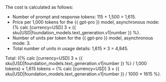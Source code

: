 The cost is calculated as follows:

* Number of prompt and response tokens: 115 + 1,500 = 1,615.
* Price per 1,000 tokens for the {{ gpt-pro }} model, asynchronous mode: {% calc [currency=USD] 3 × {{ sku|USD|foundation_models.text_generation.v1|number }} %}.
* Number of units per token for the {{ gpt-pro }} model, asynchronous mode: 3.
* Total number of units in usage details: 1,615 × 3 = 4,845.

Total: ({% calc [currency=USD] 3 × {{ sku|USD|foundation_models.text_generation.v1|number }} %} / 1,000 tokens) × 1,615 tokens = {% calc [currency=USD] 3 × {{ sku|USD|foundation_models.text_generation.v1|number }} / 1000 × 1615 %}.